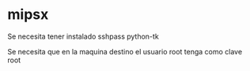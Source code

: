 mipsx
=====

Se necesita tener instalado
sshpass
python-tk

Se necesita que en la maquina destino el usuario root tenga como clave root
